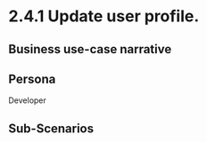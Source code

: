 # 2.4.1 Update user profile. 

## Business use-case narrative


## Persona
Developer

## Sub-Scenarios

